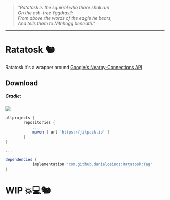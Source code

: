
>_"Ratatosk is the squirrel who there shall run  
On the ash-tree Yggdrasil;  
From above the words of the eagle he bears,  
And tells them to Nithhogg beneath."_  


---

# Ratatosk 🐿️

Ratatosk it's a wrapper around [Google's Nearby-Connections API](https://developers.google.com/nearby/connections/overview)

## Download

##### Gradle:

[![](https://jitpack.io/v/danielceinos/RxNearbyConnections.svg)](https://jitpack.io/#danielceinos/RxNearbyConnections)

```groovy
allprojects {
		repositories {
			...
			maven { url 'https://jitpack.io' }
		}
}

... 

dependencies {
	        implementation 'com.github.danielceinos:Ratatosk:Tag'
}
```


# WIP 💥💻🐿️
